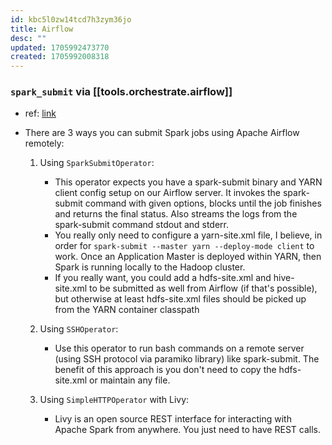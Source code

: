 ```yaml
---
id: kbc5l0zw14tcd7h3zym36jo
title: Airflow
desc: ""
updated: 1705992473770
created: 1705992008318
---
```


### `spark_submit` via [[tools.orchestrate.airflow]]

-   ref: [link](https://stackoverflow.com/questions/53344285/is-there-a-way-to-submit-spark-job-on-different-server-running-master/53344713#53344713)

-   There are 3 ways you can submit Spark jobs using Apache Airflow remotely:

    1. Using `SparkSubmitOperator`:

        - This operator expects you have a spark-submit binary and YARN client config setup on our Airflow server. It invokes the spark-submit command with given options, blocks until the job finishes and returns the final status. Also streams the logs from the spark-submit command stdout and stderr.
        - You really only need to configure a yarn-site.xml file, I believe, in order for `spark-submit --master yarn --deploy-mode client` to work. Once an Application Master is deployed within YARN, then Spark is running locally to the Hadoop cluster.
        - If you really want, you could add a hdfs-site.xml and hive-site.xml to be submitted as well from Airflow (if that's possible), but otherwise at least hdfs-site.xml files should be picked up from the YARN container classpath

    2. Using `SSHOperator`:

        - Use this operator to run bash commands on a remote server (using SSH protocol via paramiko library) like spark-submit. The benefit of this approach is you don't need to copy the hdfs-site.xml or maintain any file.

    3. Using `SimpleHTTPOperator` with Livy:

        - Livy is an open source REST interface for interacting with Apache Spark from anywhere. You just need to have REST calls.
